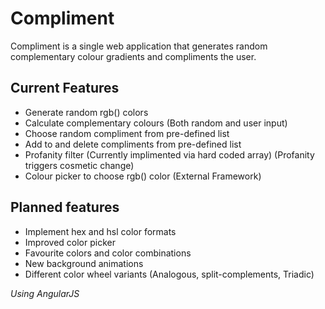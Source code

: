 # Compliment
Compliment is a single web application that generates random complementary colour gradients and compliments the user.

## Current Features
- Generate random rgb() colors
- Calculate complementary colours (Both random and user input)
- Choose random compliment from pre-defined list
- Add to and delete compliments from pre-defined list
- Profanity filter (Currently implimented via hard coded array) (Profanity triggers cosmetic change)
- Colour picker to choose rgb() color (External Framework)

## Planned features
- Implement hex and hsl color formats
- Improved color picker
- Favourite colors and color combinations
- New background animations 
- Different color wheel variants (Analogous, split-complements, Triadic)

*Using AngularJS*

